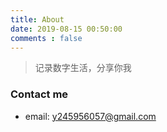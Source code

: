 ```yaml
---
title: About
date: 2019-08-15 00:50:00
comments : false
---
```


> 记录数字生活，分享你我

### Contact me

- email: [y245956057@gmail.com](mailto:y245956057@gmail.com)
